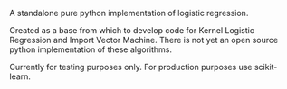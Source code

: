 A standalone pure python implementation of logistic regression.

Created as a base from which to develop code for Kernel Logistic Regression and Import Vector Machine. There is not yet an open source python implementation of these algorithms.

Currently for testing purposes only. For production purposes use scikit-learn.

